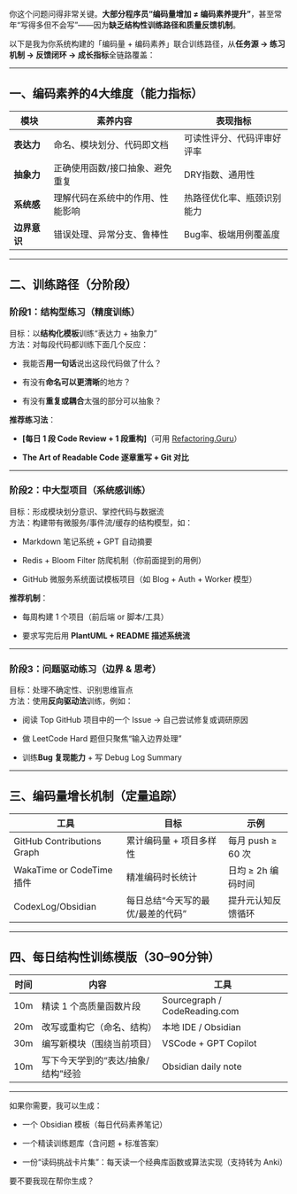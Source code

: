 你这个问题问得非常关键。**大部分程序员“编码量增加 ≠ 编码素养提升”**，甚至常年“写得多但不会写”——因为**缺乏结构性训练路径和质量反馈机制**。

以下是我为你系统构建的「编码量 + 编码素养」联合训练路径，从**任务源 → 练习机制 → 反馈闭环 → 成长指标**全链路覆盖：

---

## 一、编码素养的4大维度（能力指标）

|模块|素养内容|表现指标|
|---|---|---|
|**表达力**|命名、模块划分、代码即文档|可读性评分、代码评审好评率|
|**抽象力**|正确使用函数/接口抽象、避免重复|DRY指数、通用性|
|**系统感**|理解代码在系统中的作用、性能影响|热路径优化率、瓶颈识别能力|
|**边界意识**|错误处理、异常分支、鲁棒性|Bug率、极端用例覆盖度|

---

## 二、训练路径（分阶段）

### **阶段1：结构型练习（精度训练）**

目标：以**结构化模板**训练“表达力 + 抽象力”  
方法：对每段代码都训练下面几个反应：

- 我能否**用一句话**说出这段代码做了什么？
    
- 有没有**命名可以更清晰**的地方？
    
- 有没有**重复或耦合**太强的部分可以抽象？
    

**推荐练习法**：

- **[每日 1 段 Code Review + 1 段重构]**（可用 [Refactoring.Guru](https://refactoring.guru/)）
    
- **The Art of Readable Code 逐章重写 + Git 对比**
    

---

### **阶段2：中大型项目（系统感训练）**

目标：形成模块划分意识、掌控代码与数据流  
方法：构建带有微服务/事件流/缓存的结构模型，如：

- Markdown 笔记系统 + GPT 自动摘要
    
- Redis + Bloom Filter 防爬机制（你前面提到的用例）
    
- GitHub 微服务系统面试模板项目（如 Blog + Auth + Worker 模型）
    

**推荐机制**：

- 每周构建 1 个项目（前后端 or 脚本/工具）
    
- 要求写完后用 **PlantUML + README 描述系统流**
    

---

### **阶段3：问题驱动练习（边界 & 思考）**

目标：处理不确定性、识别思维盲点  
方法：使用**反向驱动法**训练，例如：

- 阅读 Top GitHub 项目中的一个 Issue → 自己尝试修复或调研原因
    
- 做 LeetCode Hard 题但只聚焦“输入边界处理”
    
- 训练**Bug 复现能力** + 写 Debug Log Summary
    

---

## 三、编码量增长机制（定量追踪）

|工具|目标|示例|
|---|---|---|
|GitHub Contributions Graph|累计编码量 + 项目多样性|每月 push ≥ 60 次|
|WakaTime or CodeTime 插件|精准编码时长统计|日均 ≥ 2h 编码时间|
|CodexLog/Obsidian|每日总结“今天写的最优/最差的代码”|提升元认知反馈循环|

---

## 四、每日结构性训练模版（30–90分钟）

|时间|内容|工具|
|---|---|---|
|10m|精读 1 个高质量函数片段|Sourcegraph / CodeReading.com|
|20m|改写或重构它（命名、结构）|本地 IDE / Obsidian|
|30m|编写新模块（围绕当前项目）|VSCode + GPT Copilot|
|10m|写下今天学到的“表达/抽象/结构”经验|Obsidian daily note|

---

如果你需要，我可以生成：

- 一个 Obsidian 模板（每日代码素养笔记）
    
- 一个精读训练题库（含问题 + 标准答案）
    
- 一份“读码挑战卡片集”：每天读一个经典库函数或算法实现（支持转为 Anki）
    

要不要我现在帮你生成？